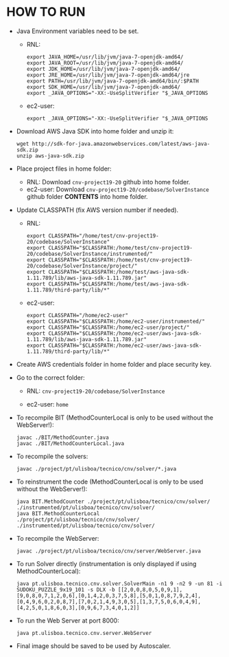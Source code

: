 # HOW TO RUN

* Java Environment variables need to be set.
    * RNL:
        ```
        export JAVA_HOME=/usr/lib/jvm/java-7-openjdk-amd64/  
        export JAVA_ROOT=/usr/lib/jvm/java-7-openjdk-amd64/  
        export JDK_HOME=/usr/lib/jvm/java-7-openjdk-amd64/  
        export JRE_HOME=/usr/lib/jvm/java-7-openjdk-amd64/jre  
        export PATH=/usr/lib/jvm/java-7-openjdk-amd64/bin/:$PATH  
        export SDK_HOME=/usr/lib/jvm/java-7-openjdk-amd64/  
        export _JAVA_OPTIONS="-XX:-UseSplitVerifier "$_JAVA_OPTIONS
        ``` 
    * ec2-user:
        ```
        export _JAVA_OPTIONS="-XX:-UseSplitVerifier "$_JAVA_OPTIONS
        ```
* Download AWS Java SDK into home folder and unzip it:
    ```
    wget http://sdk-for-java.amazonwebservices.com/latest/aws-java-sdk.zip  
    unzip aws-java-sdk.zip
    ```

* Place project files in home folder:
    * RNL:
        Download ```cnv-project19-20``` github into home folder.
    * ec2-user:
        Download ```cnv-project19-20/codebase/SolverInstance``` github folder **CONTENTS** into home folder.


* Update CLASSPATH (fix AWS version number if needed).
    * RNL:
        ```
        export CLASSPATH="/home/test/cnv-project19-20/codebase/SolverInstance"
        export CLASSPATH="$CLASSPATH:/home/test/cnv-project19-20/codebase/SolverInstance/instrumented/"
        export CLASSPATH="$CLASSPATH:/home/test/cnv-project19-20/codebase/SolverInstance/project/"
        export CLASSPATH="$CLASSPATH:/home/test/aws-java-sdk-1.11.789/lib/aws-java-sdk-1.11.789.jar"
        export CLASSPATH="$CLASSPATH:/home/test/aws-java-sdk-1.11.789/third-party/lib/*"
        ```

    * ec2-user:
        ```
        export CLASSPATH="/home/ec2-user"
        export CLASSPATH="$CLASSPATH:/home/ec2-user/instrumented/"
        export CLASSPATH="$CLASSPATH:/home/ec2-user/project/"
        export CLASSPATH="$CLASSPATH:/home/ec2-user/aws-java-sdk-1.11.789/lib/aws-java-sdk-1.11.789.jar"
        export CLASSPATH="$CLASSPATH:/home/ec2-user/aws-java-sdk-1.11.789/third-party/lib/*"
        ```
* Create AWS credentials folder in home folder and place security key.

* Go to the correct folder:
    * RNL: ```cnv-project19-20/codebase/SolverInstance```

    * ec2-user: ```home```

* To recompile BIT (MethodCounterLocal is only to be used without the WebServer!):
    ```
    javac ./BIT/MethodCounter.java
    javac ./BIT/MethodCounterLocal.java
    ```

* To recompile the solvers:
    ```
    javac ./project/pt/ulisboa/tecnico/cnv/solver/*.java
    ```

* To reinstrument the code (MethodCounterLocal is only to be used without the WebServer!):
    ```
    java BIT.MethodCounter ./project/pt/ulisboa/tecnico/cnv/solver/ ./instrumented/pt/ulisboa/tecnico/cnv/solver/
    java BIT.MethodCounterLocal ./project/pt/ulisboa/tecnico/cnv/solver/ ./instrumented/pt/ulisboa/tecnico/cnv/solver/
    ```

* To recompile the WebServer:
    ```
    javac ./project/pt/ulisboa/tecnico/cnv/server/WebServer.java
    ```

* To run Solver directly (instrumentation is only displayed if using MethodCounterLocal):
    ```
    java pt.ulisboa.tecnico.cnv.solver.SolverMain -n1 9 -n2 9 -un 81 -i SUDOKU_PUZZLE_9x19_101 -s DLX -b [[2,0,0,8,0,5,0,9,1],[9,0,8,0,7,1,2,0,6],[0,1,4,2,0,3,7,5,8],[5,0,1,0,8,7,9,2,4],[0,4,9,6,0,2,0,8,7],[7,0,2,1,4,9,3,0,5],[1,3,7,5,0,6,0,4,9],[4,2,5,0,1,8,6,0,3],[0,9,6,7,3,4,0,1,2]]
    ```

* To run the Web Server at port 8000:
    ```
    java pt.ulisboa.tecnico.cnv.server.WebServer
    ```

* Final image should be saved to be used by Autoscaler.